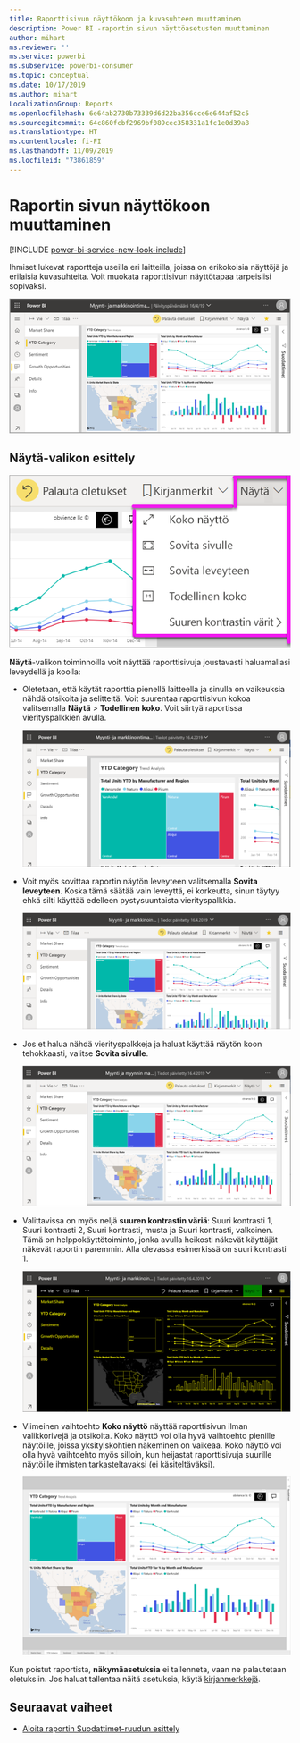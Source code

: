 ```yaml
---
title: Raporttisivun näyttökoon ja kuvasuhteen muuttaminen
description: Power BI -raportin sivun näyttöasetusten muuttaminen
author: mihart
ms.reviewer: ''
ms.service: powerbi
ms.subservice: powerbi-consumer
ms.topic: conceptual
ms.date: 10/17/2019
ms.author: mihart
LocalizationGroup: Reports
ms.openlocfilehash: 6e64ab2730b73339d6d22ba356cce6e644af52c5
ms.sourcegitcommit: 64c860fcbf2969bf089cec358331a1fc1e0d39a8
ms.translationtype: HT
ms.contentlocale: fi-FI
ms.lasthandoff: 11/09/2019
ms.locfileid: "73861859"
---
```

# <a name="change-the-display-of-a-report-page"></a>Raportin sivun näyttökoon muuttaminen

[!INCLUDE [power-bi-service-new-look-include](../includes/power-bi-service-new-look-include.md)]

Ihmiset lukevat raportteja useilla eri laitteilla, joissa on erikokoisia näyttöjä ja erilaisia kuvasuhteita. Voit muokata raporttisivun näyttötapaa tarpeisiisi sopivaksi.

![Näyttökuva, jossa raportti näkyy pohjalla.](media/end-user-report-view/power-bi-canvas.png)

## <a name="explore-the-view-menu"></a>Näytä-valikon esittely

![Näyttökuvassa näkyvät avattavan Näytä-valikon eri vaihtoehdot.](media/end-user-report-view/power-bi-viewmenu.png)


**Näytä**-valikon toiminnoilla voit näyttää raporttisivuja joustavasti haluamallasi leveydellä ja koolla:

- Oletetaan, että käytät raporttia pienellä laitteella ja sinulla on vaikeuksia nähdä otsikoita ja selitteitä.  Voit suurentaa raporttisivun kokoa valitsemalla **Näytä** > **Todellinen koko**. Voit siirtyä raportissa vierityspalkkien avulla.

    ![Näyttökuvassa on raportti todellisen koon asetuksella. Raportissa näkyy kaksi vierityspalkkia.](media/end-user-report-view/power-bi-view-actual.png)

- Voit myös sovittaa raportin näytön leveyteen valitsemalla **Sovita leveyteen**. Koska tämä säätää vain leveyttä, ei korkeutta, sinun täytyy ehkä silti käyttää edelleen pystysuuntaista vierityspalkkia.

  ![Näyttökuvassa on leveyteen sovitettu raportti, jossa näkyy pystysuuntainen vierityspalkki.](media/end-user-report-view/power-bi-view-width.png)

- Jos et halua nähdä vierityspalkkeja ja haluat käyttää näytön koon tehokkaasti, valitse **Sovita sivulle**.

   ![Näyttökuvassa on sivulle sovitettu raportti.](media/end-user-report-view/power-bi-view-fit.png)

- Valittavissa on myös neljä **suuren kontrastin väriä**: Suuri kontrasti 1, Suuri kontrasti 2, Suuri kontrasti, musta ja Suuri kontrasti, valkoinen. Tämä on helppokäyttötoiminto, jonka avulla heikosti näkevät käyttäjät näkevät raportin paremmin. Alla olevassa esimerkissä on suuri kontrasti 1. 

    ![Näyttökuva raportista, jolle on määritetty suuri kontrasti 1.](media/end-user-report-view/power-bi-contrast1.png)

- Viimeinen vaihtoehto **Koko näyttö** näyttää raporttisivun ilman valikkorivejä ja otsikoita. Koko näyttö voi olla hyvä vaihtoehto pienille näytöille, joissa yksityiskohtien näkeminen on vaikeaa.  Koko näyttö voi olla hyvä vaihtoehto myös silloin, kun heijastat raporttisivuja suurille näytöille ihmisten tarkasteltavaksi (ei käsiteltäväksi).  

    ![raportti näytetään näkyy koko näytössä](media/end-user-report-view/power-bi-full-screen.png)

Kun poistut raportista, **näkymäasetuksia** ei tallenneta, vaan ne palautetaan oletuksiin. Jos haluat tallentaa näitä asetuksia, käytä [kirjanmerkkejä](end-user-bookmarks.md).

## <a name="next-steps"></a>Seuraavat vaiheet

* [Aloita raportin Suodattimet-ruudun esittely](end-user-report-filter.md)